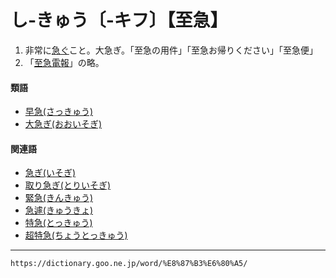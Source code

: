 # し‐きゅう〔‐キフ〕【至急】

1. 非常に[急ぐ](いそぐ（急ぐ）)こと。大急ぎ。「至急の用件」「至急お帰りください」「至急便」
2. 「[至急電報](https://dictionary.goo.ne.jp/word/%E8%87%B3%E6%80%A5%E9%9B%BB%E5%A0%B1/#jn-95104)」の略。
    

#### 類語

-   [早急(さっきゅう)](https://dictionary.goo.ne.jp/word/%E6%97%A9%E6%80%A5_%28%E3%81%95%E3%81%A3%E3%81%8D%E3%82%85%E3%81%86%29/#jn-88306)
-   [大急ぎ(おおいそぎ)](https://dictionary.goo.ne.jp/word/%E5%A4%A7%E6%80%A5%E3%81%8E/#jn-28209)

#### 関連語

-   [急ぎ(いそぎ)](https://dictionary.goo.ne.jp/word/%E6%80%A5%E3%81%8E/#jn-11863)
-   [取り急ぎ(とりいそぎ)](https://dictionary.goo.ne.jp/word/%E5%8F%96%E6%80%A5%E3%81%8E/#jn-160998)
-   [緊急(きんきゅう)](https://dictionary.goo.ne.jp/word/%E7%B7%8A%E6%80%A5/#jn-58941)
-   [急遽(きゅうきょ)](https://dictionary.goo.ne.jp/word/%E6%80%A5%E9%81%BD/#jn-54841)
-   [特急(とっきゅう)](https://dictionary.goo.ne.jp/word/%E7%89%B9%E6%80%A5/#jn-159272)
-   [超特急(ちょうとっきゅう)](https://dictionary.goo.ne.jp/word/%E8%B6%85%E7%89%B9%E6%80%A5/#jn-144714)

---
`https://dictionary.goo.ne.jp/word/%E8%87%B3%E6%80%A5/`